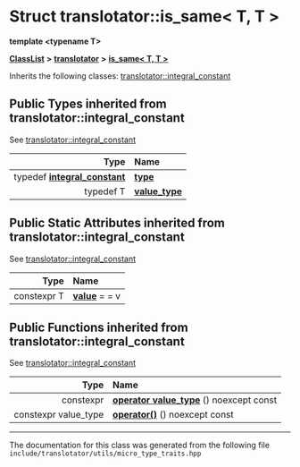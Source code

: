 

# Struct translotator::is\_same&lt; T, T &gt;

**template &lt;typename T&gt;**



[**ClassList**](annotated.md) **>** [**translotator**](namespacetranslotator.md) **>** [**is\_same&lt; T, T &gt;**](structtranslotator_1_1is__same_3_01T_00_01T_01_4.md)








Inherits the following classes: [translotator::integral\_constant](structtranslotator_1_1integral__constant.md)
















## Public Types inherited from translotator::integral_constant

See [translotator::integral\_constant](structtranslotator_1_1integral__constant.md)

| Type | Name |
| ---: | :--- |
| typedef [**integral\_constant**](structtranslotator_1_1integral__constant.md) | [**type**](structtranslotator_1_1integral__constant.md#typedef-type)  <br> |
| typedef T | [**value\_type**](structtranslotator_1_1integral__constant.md#typedef-value_type)  <br> |












## Public Static Attributes inherited from translotator::integral_constant

See [translotator::integral\_constant](structtranslotator_1_1integral__constant.md)

| Type | Name |
| ---: | :--- |
|  constexpr T | [**value**](structtranslotator_1_1integral__constant.md#variable-value)   = = v<br> |




























## Public Functions inherited from translotator::integral_constant

See [translotator::integral\_constant](structtranslotator_1_1integral__constant.md)

| Type | Name |
| ---: | :--- |
|  constexpr | [**operator value\_type**](structtranslotator_1_1integral__constant.md#function-operator-value_type) () noexcept const<br> |
|  constexpr value\_type | [**operator()**](structtranslotator_1_1integral__constant.md#function-operator()) () noexcept const<br> |























































------------------------------
The documentation for this class was generated from the following file `include/translotator/utils/micro_type_traits.hpp`

